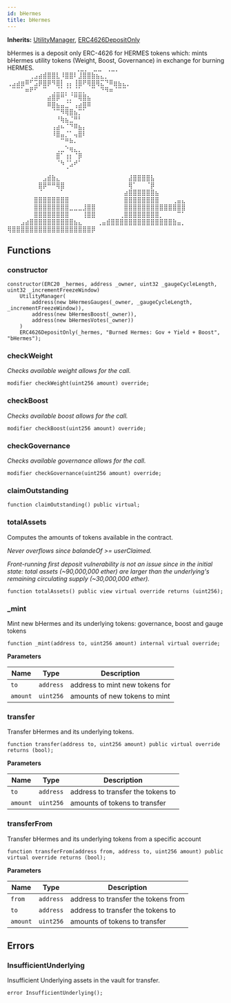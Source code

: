 ```yaml
---
id: bHermes
title: bHermes
---
```


**Inherits:**
[UtilityManager](/hermes/UtilityManager.sol/abstract.UtilityManager.md), [ERC4626DepositOnly](/erc-4626/ERC4626DepositOnly.sol/abstract.ERC4626DepositOnly.md)

bHermes is a deposit only ERC-4626 for HERMES tokens which:
mints bHermes utility tokens (Weight, Boost, Governance)
in exchange for burning HERMES.
⠀⠀⠀⠀⠀⠀⠀⠀⠀⢀⣀⡀⠀⣀⣀⠀⢀⣀⡀⠀⠀⠀⠀⠀⠀⠀⠀⠀⠀
⠀⠀⠀⠀⠀⢀⣠⣴⣾⣿⣿⣇⠸⣿⣿⠇⣸⣿⣿⣷⣦⣄⡀⠀⠀⠀⠀⠀⠀
⢀⣠⣴⣶⠿⠋⣩⡿⣿⡿⠻⣿⡇⢠⡄⢸⣿⠟⢿⣿⢿⣍⠙⠿⣶⣦⣄⡀⠀
⠀⠉⠉⠁⠶⠟⠋⠀⠉⠀⢀⣈⣁⡈⢁⣈⣁⡀⠀⠉⠀⠙⠻⠶⠈⠉⠉⠀⠀
⠀⠀⠀⠀⠀⠀⠀⠀⠀⣴⣿⡿⠛⢁⡈⠛⢿⣿⣦⠀⠀⠀⠀⠀⠀⠀⠀⠀⠀
⠀⠀⠀⠀⠀⠀⠀⠀⠀⠿⣿⣦⣤⣈⠁⢠⣴⣿⠿⠀⠀⠀⠀⠀⠀⠀⠀⠀⠀
⠀⠀⠀⠀⠀⠀⠀⠀⠀⠀⠈⠉⠻⢿⣿⣦⡉⠁⠀⠀⠀⠀⠀⠀⠀⠀⠀⠀⠀
⠀⠀⠀⠀⠀⠀⠀⠀⠀⠀⠀⠘⢷⣦⣈⠛⠃⠀⠀⠀⠀⠀⠀⠀⠀⠀⠀⠀⠀
⠀⠀⠀⠀⠀⠀⠀⠀⠀⠀⢠⣴⠦⠈⠙⠿⣦⡄⠀⠀⠀⠀⠀⠀⠀⠀⠀⠀⠀
⠀⠀⠀⠀⠀⠀⠀⠀⠀⠀⠸⣿⣤⡈⠁⢤⣿⠇⠀⠀⠀⠀⠀⠀⠀⠀⠀⠀⠀
⠀⠀⠀⠀⠀⠀⠀⠀⠀⠀⠀⠀⠉⠛⠷⠄⠀⠀⠀⠀⠀⠀⠀⠀⠀⠀⠀⠀⠀
⠀⠀⠀⠀⠀⠀⠀⠀⠀⠀⠀⢀⣀⠑⢶⣄⡀⠀⠀⠀⠀⠀⠀⠀⠀⠀⠀⠀⠀
⠀⠀⠀⠀⠀⠀⠀⠀⠀⠀⠀⣿⠁⢰⡆⠈⡿⠀⠀⠀⠀⠀⠀⠀⠀⠀⠀⠀⠀
⠀⠀⠀⠀⠀⠀⠀⠀⠀⠀⠀⠈⠳⠈⣡⠞⠁⠀⠀⠀⠀⠀⠀⠀⠀⠀⠀⠀⠀
⠀⠀⠀⠀⠀⠀⠀⠀⠀⠀⠀⠀⠀⠈⠀⠀⠀⠀⠀⠀⠀⠀⠀⠀⠀⠀⠀⠀⠀
⠀⠀⠀⠀⠀⠀⠀⠀⣠⣾⣷⣄⠀⠀⠀⠀⠀⠀⠀⠀
⠀⠀⠀⠀⠀⠀⠀⣼⣿⣿⣿⣿⣧⠀⠀⠀⠀⠀⠀⠀
⠀⠀⠀⠀⠀⠀⠀⣿⡿⠛⠛⢿⣿⠀⠀⠀⠀⠀⠀⠀
⠀⠀⠀⠀⠀⠀⠀⢿⠁⠀⠀⠈⡿⠀⠀⠀⠀⠀⠀⠀
⠀⠀⠀⠀⠀⠀⠀⠈⠀⠀⠀⠀⠁⠀⠀⠀⠀⠀⠀⠀
⠀⠀⠀⠀⠀⠀⣴⣿⣿⣿⣿⣿⣿⣦⠀⠀⠀⠀⠀⠀
⠀⠀⠀⠀⠀⠀⣿⣿⣿⣿⣿⣿⣿⣿⠀⠀⠀⠀⠀⠀
⠀⠀⠀⠀⠀⠀⣿⣿⣿⣿⣿⣿⣿⣿⠀⠀⠀⢀⣤⣄
⠀⠀⠀⠀⠀⠀⣿⣿⣿⣿⣿⣿⣿⣿⣀⣀⣀⣸⣿⣿
⠀⠀⠀⠀⠀⠀⣿⣿⣿⣿⣿⣿⣿⣿⣿⣿⣿⣿⣿⣿
⠀⠀⠀⠀⠀⠀⣿⣿⣿⣿⣿⣿⣿⣿⠀⠀⠀⢸⣿⣿
⠀⠀⠀⠀⠀⢀⣿⣿⣿⣿⣿⣿⣿⣿⡀⠀⠀⠀⠉⠁
⠀⠀⠀⣠⣴⣿⣿⣿⣿⣿⣿⣿⣿⣿⣿⣦⣄⠀⠀⠀
⢀⣤⣾⣿⣿⣿⣿⣿⣿⣿⣿⣿⣿⣿⣿⣿⣿⣷⣤⡀
⢿⣿⣿⣿⣿⣿⣿⣿⣿⣿⣿⣿⣿⣿⣿⣿⣿⣿⣿⡿


## Functions
### constructor


```solidity
constructor(ERC20 _hermes, address _owner, uint32 _gaugeCycleLength, uint32 _incrementFreezeWindow)
    UtilityManager(
        address(new bHermesGauges(_owner, _gaugeCycleLength, _incrementFreezeWindow)),
        address(new bHermesBoost(_owner)),
        address(new bHermesVotes(_owner))
    )
    ERC4626DepositOnly(_hermes, "Burned Hermes: Gov + Yield + Boost", "bHermes");
```

### checkWeight

*Checks available weight allows for the call.*


```solidity
modifier checkWeight(uint256 amount) override;
```

### checkBoost

*Checks available boost allows for the call.*


```solidity
modifier checkBoost(uint256 amount) override;
```

### checkGovernance

*Checks available governance allows for the call.*


```solidity
modifier checkGovernance(uint256 amount) override;
```

### claimOutstanding


```solidity
function claimOutstanding() public virtual;
```

### totalAssets

Computes the amounts of tokens available in the contract.

*Never overflows since balandeOf >= userClaimed.*

*Front-running first deposit vulnerability is not an
issue since in the initial state:
total assets (~90,000,000 ether) are larger than the
underlying's remaining circulating supply (~30,000,000 ether).*


```solidity
function totalAssets() public view virtual override returns (uint256);
```

### _mint

Mint new bHermes and its underlying tokens: governance, boost and gauge tokens


```solidity
function _mint(address to, uint256 amount) internal virtual override;
```
**Parameters**

|Name|Type|Description|
|----|----|-----------|
|`to`|`address`|address to mint new tokens for|
|`amount`|`uint256`|amounts of new tokens to mint|


### transfer

Transfer bHermes and its underlying tokens.


```solidity
function transfer(address to, uint256 amount) public virtual override returns (bool);
```
**Parameters**

|Name|Type|Description|
|----|----|-----------|
|`to`|`address`|address to transfer the tokens to|
|`amount`|`uint256`|amounts of tokens to transfer|


### transferFrom

Transfer bHermes and its underlying tokens from a specific account


```solidity
function transferFrom(address from, address to, uint256 amount) public virtual override returns (bool);
```
**Parameters**

|Name|Type|Description|
|----|----|-----------|
|`from`|`address`|address to transfer the tokens from|
|`to`|`address`|address to transfer the tokens to|
|`amount`|`uint256`|amounts of tokens to transfer|


## Errors
### InsufficientUnderlying
Insufficient Underlying assets in the vault for transfer.


```solidity
error InsufficientUnderlying();
```

